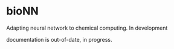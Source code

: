 # bioNN
Adapting neural network to chemical computing. In development

documentation is out-of-date, in progress.
